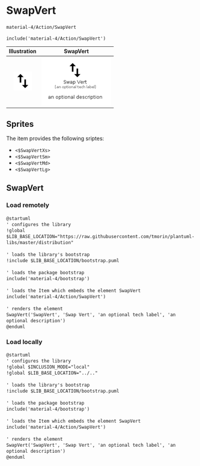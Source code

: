 # SwapVert


```text
material-4/Action/SwapVert
```

```text
include('material-4/Action/SwapVert')
```



| Illustration | SwapVert |
| :---: | :---: |
| ![illustration for Illustration](../../material-4/Action/SwapVert.png) | ![illustration for SwapVert](../../material-4/Action/SwapVert.Local.png) |



## Sprites
The item provides the following sriptes:

- `<$SwapVertXs>`
- `<$SwapVertSm>`
- `<$SwapVertMd>`
- `<$SwapVertLg>`





## SwapVert

### Load remotely
```plantuml
@startuml
' configures the library
!global $LIB_BASE_LOCATION="https://raw.githubusercontent.com/tmorin/plantuml-libs/master/distribution"

' loads the library's bootstrap
!include $LIB_BASE_LOCATION/bootstrap.puml

' loads the package bootstrap
include('material-4/bootstrap')

' loads the Item which embeds the element SwapVert
include('material-4/Action/SwapVert')

' renders the element
SwapVert('SwapVert', 'Swap Vert', 'an optional tech label', 'an optional description')
@enduml
```

### Load locally
```plantuml
@startuml
' configures the library
!global $INCLUSION_MODE="local"
!global $LIB_BASE_LOCATION="../.."

' loads the library's bootstrap
!include $LIB_BASE_LOCATION/bootstrap.puml

' loads the package bootstrap
include('material-4/bootstrap')

' loads the Item which embeds the element SwapVert
include('material-4/Action/SwapVert')

' renders the element
SwapVert('SwapVert', 'Swap Vert', 'an optional tech label', 'an optional description')
@enduml
```


